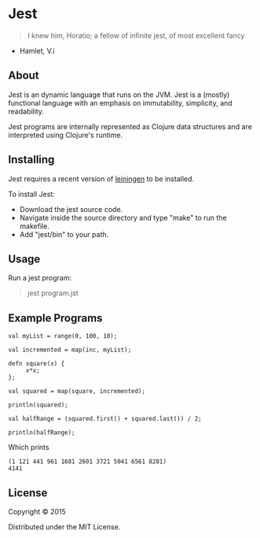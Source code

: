 # Jest

>I knew him, Horatio; a fellow of infinite jest, of most excellent fancy

- Hamlet, V.i

## About

Jest is an dynamic language that runs on the JVM.  Jest is a (mostly) functional language with an emphasis on immutability, simplicity, and readability.

Jest programs are internally represented as Clojure data structures and are interpreted using Clojure's runtime.

## Installing

Jest requires a recent version of <a href="http://leiningen.org/">leiningen</a> to be installed.

To install Jest:

* Download the jest source code.
* Navigate inside the source directory and type "make" to run the makefile.
* Add "jest/bin" to your path.

## Usage

Run a jest program:
>jest program.jst

## Example Programs

```
val myList = range(0, 100, 10);

val incremented = map(inc, myList);

defn square(x) {
     x*x;
};

val squared = map(square, incremented);

println(squared);

val halfRange = (squared.first() + squared.last()) / 2;

println(halfRange);
```

Which prints

    (1 121 441 961 1681 2601 3721 5041 6561 8281)
    4141


## License

Copyright © 2015

Distributed under the MIT License.
